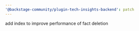```yaml
---
'@backstage-community/plugin-tech-insights-backend': patch
---
```


add index to improve performance of fact deletion

